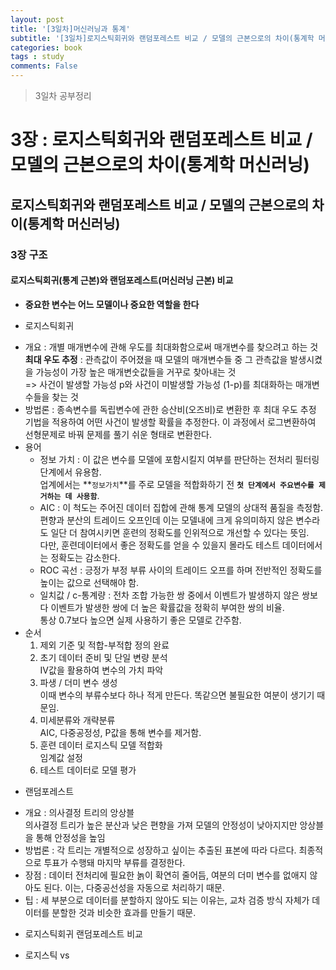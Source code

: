 ```yaml
---
layout: post
title: '[3일차]머신러닝과 통계'
subtitle: '[3일차]로지스틱회귀와 랜덤포레스트 비교 / 모델의 근본으로의 차이(통계학 머신러닝)'
categories: book
tags : study
comments: False
---
```

> 3일차 공부정리

# 3장 : 로지스틱회귀와 랜덤포레스트 비교 / 모델의 근본으로의 차이(통계학 머신러닝)

## 로지스틱회귀와 랜덤포레스트 비교 / 모델의 근본으로의 차이(통계학 머신러닝)

### 3장 구조

#### 로지스틱회귀(통계 근본)와 랜덤포레스트(머신러닝 근본) 비교

 - **중요한 변수는 어느 모델이나 중요한 역할을 한다**

 - 로지스틱회귀
 + 개요 : 개별 매개변수에 관해 우도를 최대화함으로써 매개변수를 찾으려고 하는 것  
 	**최대 우도 추정** : 관측값이 주어졌을 때 모델의 매개변수들 중 그 관측값을 발생시켰을 가능성이 
가장 높은 매개변숫값들을 거꾸로 찾아내는 것  
=> 사건이 발생할 가능성 p와 사건이 미발생할 가능성 (1-p)를 최대화하는 매개변수들을 찾는 것
 + 방법론 : 종속변수를 독립변수에 관한 승산비(오즈비)로 변환한 후 최대 우도 추정 기법을 적용하여 어떤 사건이 발생할 확률을 추정한다.
이 과정에서 로그변환하여 선형문제로 바꿔 문제를 풀기 쉬운 형태로 변환한다.
 + 용어
	+ 정보 가치 : 이 값은 변수를 모델에 포함시킬지 여부를 판단하는 전처리 필터링 단계에서 유용함.  
업계에서는 **`정보가치`**를 주로 모델을 적합화하기 전 **`첫 단계에서 주요변수를 제거하는 데 사용함`**.
	+ AIC : 이 척도는 주어진 데이터 집합에 관해 통계 모델의 상대적 품질을 측정함.  
편향과 분산의 트레이드 오프인데 이는 모델내에 크게 유의미하지 않은 변수라도 일단 더 참여시키면 훈련의 정확도를 인위적으로 개선할 수 있다는 뜻임.  
다만, 훈련데이터에서 좋은 정확도를 얻을 수 있을지 몰라도 테스트 데이터에서는 정확도는 감소한다.
	+ ROC 곡선 : 긍정가 부정 부류 사이의 트레이드 오프를 하며 전반적인 정확도를 높이는 값으로 선택해야 함.
	+ 일치값 / c-통계량 : 전차 조합 가능한 쌍 중에서 이벤트가 발생하지 않은 쌍보다 이벤트가 발생한 쌍에 더 높은 확률값을 정확히 부여한 쌍의 비율.  
통상 0.7보다 높으면 실제 사용하기 좋은 모델로 간주함.
+ 순서  
	1. 제외 기준 및 적합-부적합 정의 완료  
	2. 초기 데이터 준비 및 단일 변량 분석  
		IV값을 활용하여 변수의 가치 파악  
	3. 파생 / 더미 변수 생성  
		이때 변수의 부류수보다 하나 적게 만든다. 똑같으면 불필요한 여분이 생기기 때문임.
	4. 미세분류와 개략분류  
		AIC, 다중공정성, P값을 통해 변수를 제거함.
	5. 훈련 데이터 로지스틱 모델 적합화  
		임계값 설정  
	6. 테스트 데이터로 모델 평가  

 - 랜덤포레스트
 + 개요 : 의사결정 트리의 앙상블  
의사결정 트리가 높은 분산과 낮은 편향을 가져 모델의 안정성이 낮아지지만 앙상블을 통해 안정성을 높임
 + 방법론 : 각 트리는 개별적으로 성장하고 싶이는 추출된 표본에 따라 다르다. 최종적으로 투표가 수행돼 마지막 부류를 결정한다.
 + 장점 : 데이터 전처리에 필요한 놁이 확연히 줄어듬, 여분의 더미 변수를 없애지 않아도 된다. 이는, 다중공선성을 자동으로 처리하기 때문.
 + 팁 : 세 부분으로 데이터를 분할하지 않아도 되는 이유는, 교차 검증 방식 자체가 데이터를 분할한 것과 비슷한 효과를 만들기 때문.
 - 로지스틱회귀 랜덤포레스트 비교

 - 로지스틱 vs 


